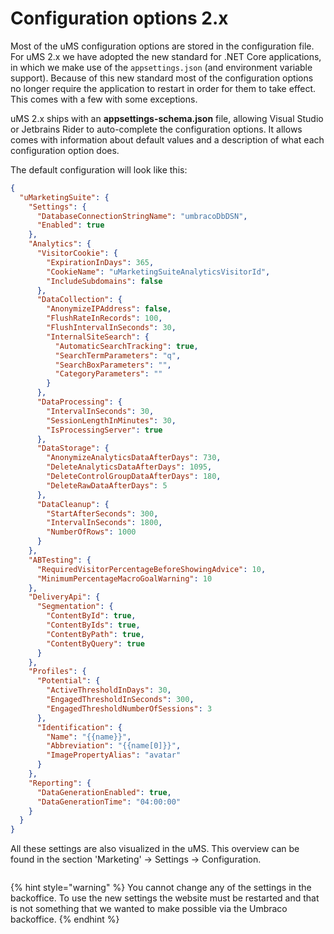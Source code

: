 # Configuration options 2.x

Most of the uMS configuration options are stored in the configuration file. For uMS 2.x we have adopted the new standard for .NET Core applications, in which we make use of the `appsettings.json` (and environment variable support). Because of this new standard most of the configuration options no longer require the application to restart in order for them to take effect. This comes with a few with some exceptions.

uMS 2.x ships with an **appsettings-schema.json** file, allowing Visual Studio or Jetbrains Rider to auto-complete the configuration options. It allows comes with information about default values and a description of what each configuration option does.

The default configuration will look like this:

```json
{
  "uMarketingSuite": {
    "Settings": {
      "DatabaseConnectionStringName": "umbracoDbDSN",
      "Enabled": true
    },
    "Analytics": {
      "VisitorCookie": {
        "ExpirationInDays": 365,
        "CookieName": "uMarketingSuiteAnalyticsVisitorId",
        "IncludeSubdomains": false
      },
      "DataCollection": {
        "AnonymizeIPAddress": false,
        "FlushRateInRecords": 100,
        "FlushIntervalInSeconds": 30,
        "InternalSiteSearch": {
          "AutomaticSearchTracking": true,
          "SearchTermParameters": "q",
          "SearchBoxParameters": "",
          "CategoryParameters": ""
        }
      },
      "DataProcessing": {
        "IntervalInSeconds": 30,
        "SessionLengthInMinutes": 30,
        "IsProcessingServer": true
      },
      "DataStorage": {
        "AnonymizeAnalyticsDataAfterDays": 730,
        "DeleteAnalyticsDataAfterDays": 1095,
        "DeleteControlGroupDataAfterDays": 180,
        "DeleteRawDataAfterDays": 5
      },
      "DataCleanup": {
        "StartAfterSeconds": 300,
        "IntervalInSeconds": 1800,
        "NumberOfRows": 1000
      }
    },
    "ABTesting": {
      "RequiredVisitorPercentageBeforeShowingAdvice": 10,
      "MinimumPercentageMacroGoalWarning": 10
    },
    "DeliveryApi": {
      "Segmentation": {
        "ContentById": true,
        "ContentByIds": true,
        "ContentByPath": true,
        "ContentByQuery": true
      }
    },
    "Profiles": {
      "Potential": {
        "ActiveThresholdInDays": 30,
        "EngagedThresholdInSeconds": 300,
        "EngagedThresholdNumberOfSessions": 3
      },
      "Identification": {
        "Name": "{{name}}",
        "Abbreviation": "{{name[0]}}",
        "ImagePropertyAlias": "avatar"
      }
    },
    "Reporting": {
      "DataGenerationEnabled": true,
      "DataGenerationTime": "04:00:00"
    }
  }
}
```

All these settings are also visualized in the uMS. This overview can be found in the section 'Marketing' -> Settings -> Configuration.

![]()

{% hint style="warning" %}
You cannot change any of the settings in the backoffice. To use the new settings the website must be restarted and that is not something that we wanted to make possible via the Umbraco backoffice.
{% endhint %}
